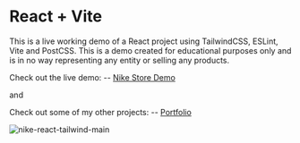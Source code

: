 # React + Vite

This is a live working demo of a React project using TailwindCSS, ESLint, Vite and PostCSS. 
This is a demo created for educational purposes only and is in no way representing any entity or selling any products.


Check out the live demo:
-- [Nike Store Demo](https://github.com/theElephants)

and

Check out some of my other projects:
-- [Portfolio](https://portfolio.kershdigital.com)

![nike-react-tailwind-main](https://github.com/theElephants/nike-demo-react-tailwind/assets/50935468/ae6c40ef-0234-45e8-8d54-3802e1611e3d)
